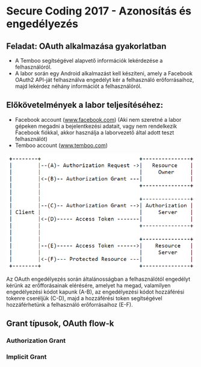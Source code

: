 # Secure Coding 2017 - Azonosítás és engedélyezés

## Feladat: OAuth alkalmazása gyakorlatban 

* A Temboo segítségével alapvető információk lekérdezése a felhasználóról.
* A labor során egy Android alkalmazást kell készíteni, amely a Facebook OAuth2 API-ját felhasználva engedélyt kér a felhasználó erőforrásaihoz, majd lekérdez néhány információt a felhasználóról.

## Előkövetelmények a labor teljesítéséhez:

* Facebook account (www.facebook.com) (Aki nem szeretné a labor gépeken megadni a bejelentkezési adatait, vagy nem rendelkezik Facebook fiókkal, akkor használja a laborvezető által adott teszt felhasználót)
* Temboo account (www.temboo.com)

<img src="./assets/diagram_1.png" width="650" align="middle">

Az OAuth engedélyezés során általánosságban a felhasználótól engedélyt kérünk az erőfforásainak elérésére, amelyet ha megad, valamilyen engedélyezési kódot kapunk (A-B), az engedélyezési kódot hozzáférési tokenre cseréljük (C-D), majd a hozzáférési token segítségével hozzáférhetünk a felhasználó erőforrásaihoz (E-F).

## Grant típusok, OAuth flow-k

### Authorization Grant

### Implicit Grant
